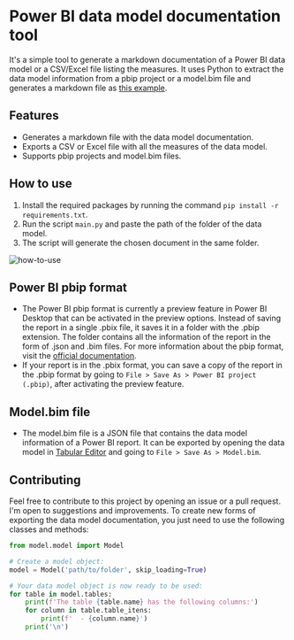 # Power BI data model documentation tool
It's a simple tool to generate a markdown documentation of a Power BI data model or a CSV/Excel file listing the measures. It uses Python to extract the data model information from a pbip project or a model.bim file and generates a markdown file as [this example](https://github.com/eduazzolin/power-bi-data-model-documentor/blob/main/example.md).

## Features
- Generates a markdown file with the data model documentation.
- Exports a CSV or Excel file with all the measures of the data model.
- Supports pbip projects and model.bim files.

## How to use
1. Install the required packages by running the command `pip install -r requirements.txt`.
2. Run the script `main.py` and paste the path of the folder of the data model.
3. The script will generate the chosen document in the same folder.

![how-to-use](https://github.com/eduazzolin/power-bi-data-model-documentation-tool/assets/114076084/ffb20acb-e39d-4640-aaec-5aa0a406f460)


## Power BI pbip format
- The Power BI pbip format is currently a preview feature in Power BI Desktop that can be activated in the preview options. Instead of saving the report in a single .pbix file, it saves it in a folder with the .pbip extension. The folder contains all the information of the report in the form of .json and .bim files. For more information about the pbip format, visit the [official documentation](https://learn.microsoft.com/pt-br/power-bi/developer/projects/projects-overview).
- If your report is in the .pbix format, you can save a copy of the report in the .pbip format by going to `File > Save As > Power BI project (.pbip)`, after activating the preview feature.

## Model.bim file
- The model.bim file is a JSON file that contains the data model information of a Power BI report. It can be exported by opening the data model in [Tabular Editor](https://github.com/TabularEditor/TabularEditor) and going to `File > Save As > Model.bim`.

## Contributing
Feel free to contribute to this project by opening an issue or a pull request. I'm open to suggestions and improvements. To create new forms of exporting the data model documentation, you just need to use the following classes and methods:
```python
from model.model import Model

# Create a model object:
model = Model('path/to/folder', skip_loading=True)

# Your data model object is now ready to be used:
for table in model.tables:
    print(f'The table {table.name} has the following columns:')
    for column in table.table_itens:
        print(f'  - {column.name}')
    print('\n')
```
